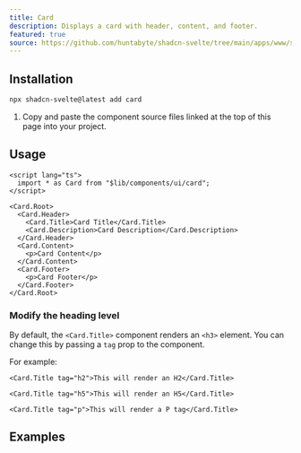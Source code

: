 ```yaml
---
title: Card
description: Displays a card with header, content, and footer.
featured: true
source: https://github.com/huntabyte/shadcn-svelte/tree/main/apps/www/src/lib/registry/default/ui/card
---
```


<script>
  import { ComponentPreview, ManualInstall } from '$lib/components/docs';
</script>

<ComponentPreview name="card-with-form">

<div />

</ComponentPreview>

## Installation

```bash
npx shadcn-svelte@latest add card
```

<ManualInstall>

1. Copy and paste the component source files linked at the top of this page into your project.

</ManualInstall>

## Usage

```svelte
<script lang="ts">
  import * as Card from "$lib/components/ui/card";
</script>

<Card.Root>
  <Card.Header>
    <Card.Title>Card Title</Card.Title>
    <Card.Description>Card Description</Card.Description>
  </Card.Header>
  <Card.Content>
    <p>Card Content</p>
  </Card.Content>
  <Card.Footer>
    <p>Card Footer</p>
  </Card.Footer>
</Card.Root>
```

### Modify the heading level

By default, the `<Card.Title>` component renders an `<h3>` element. You can change this by passing a `tag` prop to the component.

For example:

```svelte
<Card.Title tag="h2">This will render an H2</Card.Title>
```

```svelte
<Card.Title tag="h5">This will render an H5</Card.Title>
```

```svelte
<Card.Title tag="p">This will render a P tag</Card.Title>
```

## Examples

<ComponentPreview name="card-demo">

<div />

</ComponentPreview>
